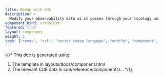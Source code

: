 ```yaml
---
title: Remap with VRL
description: >
  Modify your observability data as it passes through your topology using [Vector Remap Language](/docs/reference/vrl) (VRL)
component_kind: transform
featured: true
layout: component
weight: 1
tags: ["remap", "vrl", "vector remap language", "modify", "component", "transform"]
---
```


{{/*
This doc is generated using:

1. The template in layouts/docs/component.html
2. The relevant CUE data in cue/reference/components/...
*/}}

